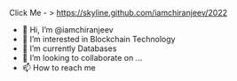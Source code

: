 Click Me - > https://skyline.github.com/iamchiranjeev/2022
- 👋 Hi, I’m @iamchiranjeev
- 👀 I’m interested in Blockchain Technology
- 🌱 I’m currently Databases
- 💞️ I’m looking to collaborate on ...
- 📫 How to reach me 

<!---
iamchiranjeev/iamchiranjeev is a ✨ special ✨ repository because its `README.md` (this file) appears on your GitHub profile.
You can click the Preview link to take a look at your changes.
--->
